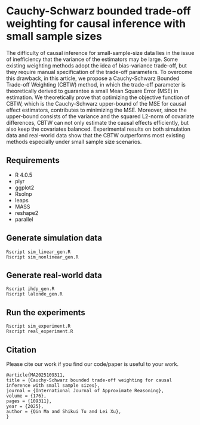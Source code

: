 # Cauchy-Schwarz bounded trade-off weighting for causal inference with small sample sizes
The difficulty of causal inference for small-sample-size data lies in the issue of inefficiency that the variance of the estimators may be large. Some existing weighting methods adopt the idea of bias-variance trade-off, but they require manual specification of the trade-off parameters. To overcome this drawback, in this article, we propose a Cauchy-Schwarz Bounded Trade-off Weighting (CBTW) method, in which the trade-off parameter is theoretically derived to guarantee a small Mean Square Error (MSE) in estimation. We theoretically prove that optimizing the objective function of CBTW, which is the Cauchy-Schwarz upper-bound of the MSE for causal effect estimators, contributes to minimizing the MSE. Moreover, since the upper-bound consists of the variance and the squared L2-norm of covariate differences, CBTW can not only estimate the causal effects efficiently, but also keep the covariates balanced. Experimental results on both simulation data and real-world data show that the CBTW outperforms most existing methods especially under small sample size scenarios.
## Requirements
- R 4.0.5
- plyr
- ggplot2
- Rsolnp
- leaps
- MASS
- reshape2
- parallel

## Generate simulation data
```shell
Rscript sim_linear_gen.R
Rscript sim_nonlinear_gen.R
```
## Generate real-world data
```shell
Rscript ihdp_gen.R
Rscript lalonde_gen.R
```
## Run the experiments
```shell
Rscript sim_experiment.R
Rscript real_experiment.R
```
## Citation


Please cite our work if you find our code/paper is useful to your work.


```
@article{MA2025109311,
title = {Cauchy-Schwarz bounded trade-off weighting for causal inference with small sample sizes},
journal = {International Journal of Approximate Reasoning},
volume = {176},
pages = {109311},
year = {2025},
author = {Qin Ma and Shikui Tu and Lei Xu},
}
